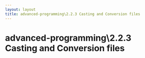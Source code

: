 ```yaml
---
layout: layout
title: advanced-programming\2.2.3 Casting and Conversion files
---
```


# advanced-programming\2.2.3 Casting and Conversion files

